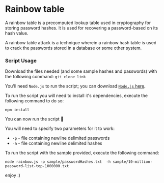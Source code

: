 # Rainbow table 

A rainbow table is a precomputed lookup table used in cryptography for storing password hashes. It is used for recovering a password-based on its hash value.

A rainbow table attack is a technique wherein a rainbow hash table is used to crack the passwords stored in a database or some other system. 

### Script Usage

Download the files needed (and some sample hashes and passwords) with the following command:
`git clone link`

You'll need `Node.js` to run the script; you can download [`Node.js` here](https://nodejs.org/en/). 

To run the script you will need to install it's dependencies, execute the following command to do so: 

`npm install`

You can now run the script 🎉 

You will need to specify two parameters for it to work:

- `-p` - file containing newline delimited passwords 
- `-h` - file containing newline delimited hashes 

To run the script with the sample provided, execute the following command:

`node rainbow.js -p sample/passwordHashes.txt  -h sample/10-million-password-list-top-1000000.txt`

enjoy :) 
